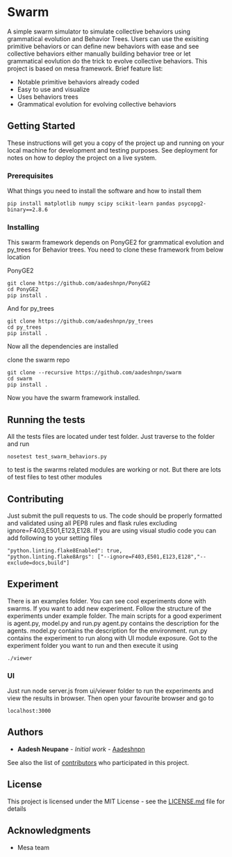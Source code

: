 # Swarm

A simple swarm simulator to simulate collective behaviors using grammatical evolution and Behavior Trees. Users can use the exisiting primitive behaviors or can define new behaviors with ease and see collective behaviors either manually building behavior tree or let grammatical eovlution do the trick to evolve collective behaviors. This project is based on mesa framework. Brief feature list:
* Notable primitive behaviors already coded
* Easy to use and visualize
* Uses behaviors trees
* Grammatical evolution for evolving collective behaviors

## Getting Started

These instructions will get you a copy of the project up and running on your local machine for development and testing purposes. See deployment for notes on how to deploy the project on a live system.

### Prerequisites

What things you need to install the software and how to install them

```
pip install matplotlib numpy scipy scikit-learn pandas psycopg2-binary==2.8.6
```

### Installing

This swarm framework depends on PonyGE2 for grammatical evolution and py_trees for Behavior trees. You need to clone these framework from below location

PonyGE2

```
git clone https://github.com/aadeshnpn/PonyGE2
cd PonyGE2
pip install .
```

And for py_trees

```
git clone https://github.com/aadeshnpn/py_trees
cd py_trees
pip install .
```

Now all the dependencies are installed

clone the swarm repo
```
git clone --recursive https://github.com/aadeshnpn/swarm
cd swarm
pip install .
```
Now you have the swarm framework installed.

## Running the tests

All the tests files are located under test folder. Just traverse to the folder and run
```
nosetest test_swarm_behaviors.py
```
to test is the swarms related modules are working or not. But there are lots of
test files to test other modules

## Contributing

Just submit the pull requests to us. The code should be properly formatted and validated using all PEP8 rules and flask rules excluding ignore=F403,E501,E123,E128.  If you are using visual studio code you can add following to your setting files
```
"python.linting.flake8Enabled": true,
"python.linting.flake8Args": ["--ignore=F403,E501,E123,E128","--exclude=docs,build"]
```


## Experiment
There is an examples folder. You can see cool experiments done with swarms. If you want to add
new experiment. Follow the structure of the experiments under example folder.
The main scripts for a good experiment is agent.py, model.py and run.py
agent.py contains the description for the agents.
model.py contains the description for the environment.
run.py contains the experiment to run along with UI module exposure. Got to the experiment folder you want to run and then execute it using
```
./viewer
```

### UI
Just run node server.js from ui/viewer folder to run the experiments and view the results in browser.
Then open your favourite browser and go to
```
localhost:3000
```

## Authors

* **Aadesh Neupane** - *Initial work* - [Aadeshnpn](https://github.com/aadeshnpn)

See also the list of [contributors](https://github.com/aadeshnpn/swarm/contributors) who participated in this project.

## License

This project is licensed under the MIT License - see the [LICENSE.md](LICENSE.md) file for details

## Acknowledgments

* Mesa team

